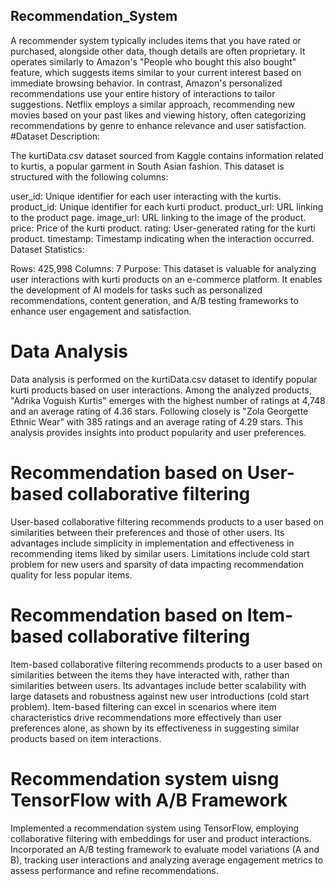 ## Recommendation_System
A recommender system typically includes items that you have rated or purchased, alongside other data, though details are often proprietary. It operates similarly to Amazon's "People who bought this also bought" feature, which suggests items similar to your current interest based on immediate browsing behavior. In contrast, Amazon's personalized recommendations use your entire history of interactions to tailor suggestions. Netflix employs a similar approach, recommending new movies based on your past likes and viewing history, often categorizing recommendations by genre to enhance relevance and user satisfaction.
#Dataset Description:

The kurtiData.csv dataset sourced from Kaggle contains information related to kurtis, a popular garment in South Asian fashion. This dataset is structured with the following columns:

user_id: Unique identifier for each user interacting with the kurtis.
product_id: Unique identifier for each kurti product.
product_url: URL linking to the product page.
image_url: URL linking to the image of the product.
price: Price of the kurti product.
rating: User-generated rating for the kurti product.
timestamp: Timestamp indicating when the interaction occurred.
Dataset Statistics:

Rows: 425,998
Columns: 7
Purpose:
This dataset is valuable for analyzing user interactions with kurti products on an e-commerce platform. It enables the development of AI models for tasks such as personalized recommendations, content generation, and A/B testing frameworks to enhance user engagement and satisfaction.

# Data Analysis 
Data analysis is performed on the kurtiData.csv dataset to identify popular kurti products based on user interactions. Among the analyzed products, "Adrika Voguish Kurtis" emerges with the highest number of ratings at 4,748 and an average rating of 4.36 stars. Following closely is "Zola Georgette Ethnic Wear" with 385 ratings and an average rating of 4.29 stars. This analysis provides insights into product popularity and user preferences.

# Recommendation based on User-based collaborative filtering
User-based collaborative filtering recommends products to a user based on similarities between their preferences and those of other users. Its advantages include simplicity in implementation and effectiveness in recommending items liked by similar users. Limitations include cold start problem for new users and sparsity of data impacting recommendation quality for less popular items.

# Recommendation based on Item-based collaborative filtering

Item-based collaborative filtering recommends products to a user based on similarities between the items they have interacted with, rather than similarities between users. Its advantages include better scalability with large datasets and robustness against new user introductions (cold start problem). Item-based filtering can excel in scenarios where item characteristics drive recommendations more effectively than user preferences alone, as shown by its effectiveness in suggesting similar products based on item interactions.
# Recommendation system uisng TensorFlow with A/B Framework
Implemented a recommendation system using TensorFlow, employing collaborative filtering with embeddings for user and product interactions. Incorporated an A/B testing framework to evaluate model variations (A and B), tracking user interactions and analyzing average engagement metrics to assess performance and refine recommendations.




